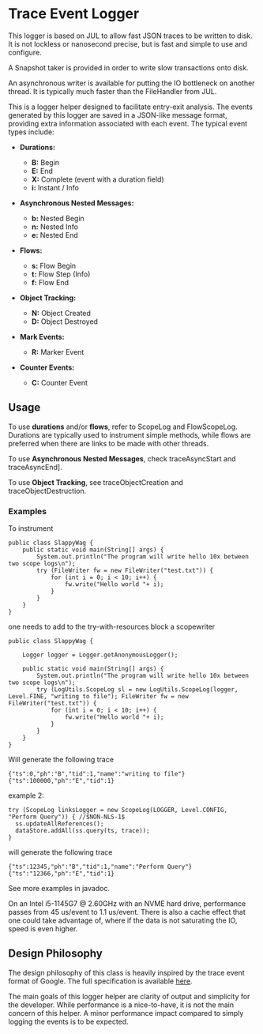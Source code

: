 # Trace Event Logger

This logger is based on JUL to allow fast JSON traces to be written to disk. It is not lockless or nanosecond precise, but is fast and simple to use and configure.

A Snapshot taker is provided in order to write slow transactions onto disk.

An asynchronous writer is available for putting the IO bottleneck on another thread. It is typically much faster than the FileHandler from JUL.

This is a logger helper designed to facilitate entry-exit analysis. The events generated by this logger are saved in a JSON-like message format, providing extra information associated with each event. The typical event types include:

- **Durations:**
  - **B:** Begin
  - **E:** End
  - **X:** Complete (event with a duration field)
  - **i:** Instant / Info

- **Asynchronous Nested Messages:**
  - **b:** Nested Begin
  - **n:** Nested Info
  - **e:** Nested End

- **Flows:**
  - **s:** Flow Begin
  - **t:** Flow Step (Info)
  - **f:** Flow End

- **Object Tracking:**
  - **N:** Object Created
  - **D:** Object Destroyed

- **Mark Events:**
  - **R:** Marker Event

- **Counter Events:**
  - **C:** Counter Event

## Usage

To use **durations** and/or **flows**, refer to ScopeLog and FlowScopeLog. Durations are typically used to instrument simple methods, while flows are preferred when there are links to be made with other threads.

To use **Asynchronous Nested Messages**, check traceAsyncStart and traceAsyncEnd].

To use **Object Tracking**, see traceObjectCreation and traceObjectDestruction.

### Examples


To instrument

	public class SlappyWag {
		public static void main(String[] args) {
			System.out.println("The program will write hello 10x between two scope logs\n");
			try (FileWriter fw = new FileWriter("test.txt")) {
				for (int i = 0; i < 10; i++) {
					fw.write("Hello world "+ i);
				}
			}
		}
	}

one needs to add to the try-with-resources block a scopewriter

	public class SlappyWag {
		
		Logger logger = Logger.getAnonymousLogger();
		
		public static void main(String[] args) {
			System.out.println("The program will write hello 10x between two scope logs\n");
			try (LogUtils.ScopeLog sl = new LogUtils.ScopeLog(logger, Level.FINE, "writing to file"); FileWriter fw = new FileWriter("test.txt")) {
				for (int i = 0; i < 10; i++) {
					fw.write("Hello world "+ i);
				}
			}
		}
	}

Will generate the following trace

    {"ts":0,"ph":"B","tid":1,"name":"writing to file"}
    {"ts":100000,"ph":"E","tid":1}


example 2:

	try (ScopeLog linksLogger = new ScopeLog(LOGGER, Level.CONFIG, "Perform Query")) { //$NON-NLS-1$
      ss.updateAllReferences();
      dataStore.addAll(ss.query(ts, trace));
	}

will generate the following trace
	
    {"ts":12345,"ph":"B","tid":1,"name":"Perform Query"}
    {"ts":"12366,"ph":"E","tid":1}

See more examples in javadoc.

On an Intel i5-1145G7 @ 2.60GHz with an NVME hard drive, performance passes from 45 us/event to 1.1 us/event. There is also a cache effect that one could take advantage of, where if the data is not saturating the IO, speed is even higher.

## Design Philosophy

The design philosophy of this class is heavily inspired by the trace event format of Google. The full specification is available [here](https://docs.google.com/document/d/1CvAClvFfyA5R-PhYUmn5OOQtYMH4h6I0nSsKchNAySU/edit?pli=1#).

The main goals of this logger helper are clarity of output and simplicity for the developer. While performance is a nice-to-have, it is not the main concern of this helper. A minor performance impact compared to simply logging the events is to be expected.
